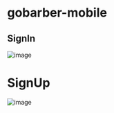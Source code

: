 # gobarber-mobile

## SignIn
![image](https://user-images.githubusercontent.com/20348582/93125365-086cd200-f699-11ea-8a8f-5a1081d91ca0.png)


# SignUp
![image](https://user-images.githubusercontent.com/20348582/93125506-3e11bb00-f699-11ea-8c10-3e20e3ab4273.png)
